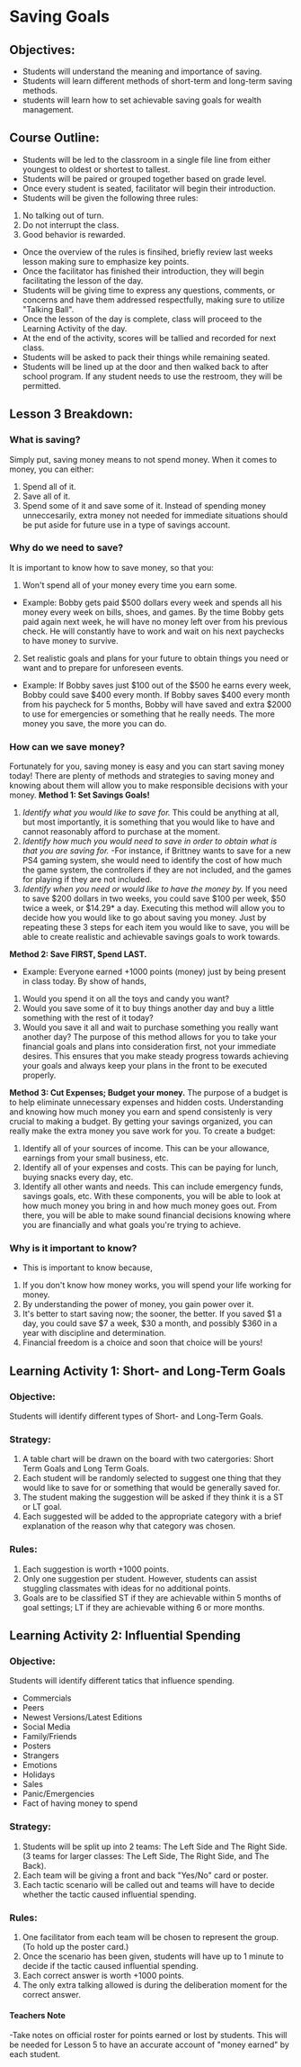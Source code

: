 # Saving Goals
## Objectives:
- Students will understand the meaning and importance of saving.
- Students will learn different methods of short-term and long-term saving methods.
- students will learn how to set achievable saving goals for wealth management.

## Course Outline:
- Students will be led to the classroom in a single file line from either youngest to oldest or shortest to tallest.
- Students will be paired or grouped together based on grade level.
- Once every student is seated, facilitator will begin their introduction.
- Students will be given the following three rules:
1. No talking out of turn.
2. Do not interrupt the class.
3. Good behavior is rewarded.
- Once the overview of the rules is finsihed, briefly review last weeks lesson making sure to emphasize key points.
- Once the facilitator has finished their introduction, they will begin facilitating the lesson of the day.
- Students will be giving time to express any questions, comments, or concerns and have them addressed respectfully, making sure to utilize "Talking Ball".
- Once the lesson of the day is complete, class will proceed to the Learning Activity of the day.
- At the end of the activity, scores will be tallied and recorded for next class.
- Students will be asked to pack their things while remaining seated.
- Students will be lined up at the door and then walked back to after school program. If any student needs to use the restroom, they will be permitted.

## Lesson 3 Breakdown:
### What is saving?
Simply put, saving money means to not spend money. 
When it comes to money, you can either:
1. Spend all of it.
2. Save all of it.
3. Spend some of it and save some of it.
Instead of spending money unneccesarily, extra money not needed for immediate situations should be put aside for future use in a type of savings account.

### Why do we need to save?
It is important to know how to save money, so that you:
1. Won't spend all of your money every time you earn some.
- Example: Bobby gets paid $500 dollars every week and spends all his money every week on bills, shoes, and games. By the time Bobby gets paid again next week, he will have no money left over from his previous check. He will constantly have to work and wait on his next paychecks to have money to survive.
2. Set realistic goals and plans for your future to obtain things you need or want and to prepare for unforeseen events.
- Example: If Bobby saves just $100 out of the $500 he earns every week, Bobby could save $400 every month. If Bobby saves $400 every month from his paycheck for 5 months, Bobby will have saved and extra $2000 to use for emergencies or something that he really needs.
The more money you save, the more you can do. 

### How can we save money?
Fortunately for you, saving money is easy and you can start saving money today! There are plenty of methods and strategies to saving money and knowing about them will allow you to make responsible decisions with your money.
**Method 1: Set Savings Goals!**
1. *Identify what you would like to save for.* This could be anything at all, but most importantly, it is something that you would like to have and cannot reasonably afford to purchase at the moment.
2. *Identify how much you would need to save in order to obtain what is that you are saving for.* 
-For instance, if Brittney wants to save for a new PS4 gaming system, she would need to identify the cost of how much the game system, the controllers if they are not included, and the games for playing if they are not included.
3. *Identify when you need or would like to have the money by.* If you need to save $200 dollars in two weeks, you could save $100 per week, $50 twice a week, or $14.29* a day.
Executing this method will allow you to decide how you would like to go about saving you money. Just by repeating these 3 steps for each item you would like to save, you will be able to create realistic and achievable savings goals to work towards. 

**Method 2: Save FIRST, Spend LAST.**
- Example: Everyone earned +1000 points (money) just by being present in class today. By show of hands,
1. Would you spend it on all the toys and candy you want? 
2. Would you save some of it to buy things another day and buy a little something with the rest of it today?
3. Would you save it all and wait to purchase something you really want another day?
The purpose of this method allows for you to take your financial goals and plans into consideration first, not your immediate desires. This ensures that you make steady progress towards achieving your goals and always keep your plans in the front to be executed properly.

**Method 3: Cut Expenses; Budget your money.**
The purpose of a budget is to help eliminate unnecessary expenses and hidden costs. Understanding and knowing how much money you earn and spend consistenly is very crucial to making a budget. By getting your savings organized, you can really make the extra money you save work for you. To create a budget:
1. Identify all of your sources of income. This can be your allowance, earnings from your small business, etc.
2. Identify all of your expenses and costs. This can be paying for lunch, buying snacks every day, etc.
3. Identify all other wants and needs. This can include emergency funds, savings goals, etc.
With these components, you will be able to look at how much money you bring in and how much money goes out. From there, you will be able to make sound financial decisions knowing where you are financially and what goals you're trying to achieve.

### Why is it important to know?
- This is important to know because,
1. If you don't know how money works, you will spend your life working for money.
2. By understanding the power of money, you gain power over it.
3. It's better to start saving now; the sooner, the better. If you saved $1 a day, you could save $7 a week, $30 a month, and possibly $360 in a year with discipline and determination. 
4. Financial freedom is a choice and soon that choice will be yours!

## Learning Activity 1: Short- and Long-Term Goals
### Objective: 
Students will identify different types of Short- and Long-Term Goals.

### Strategy:
1. A table chart will be drawn on the board with two catergories: Short Term Goals and Long Term Goals.
2. Each student will be randomly selected to suggest one thing that they would like to save for or something that would be generally saved for.
3. The student making the suggestion will be asked if they think it is a ST or LT goal.
3. Each suggested will be added to the appropriate category with a brief explanation of the reason why that category was chosen.

### Rules:
1. Each suggestion is worth +1000 points.
2. Only one suggestion per student. However, students can assist stuggling classmates with ideas for no additional points.
3. Goals are to be classified ST if they are achievable within 5 months of goal settings; LT if they are achievable withing 6 or more months.

## Learning Activity 2: Influential Spending
### Objective: 
Students will identify different tatics that influence spending.
- Commercials
- Peers
- Newest Versions/Latest Editions
- Social Media
- Family/Friends
- Posters
- Strangers
- Emotions
- Holidays
- Sales
- Panic/Emergencies
- Fact of having money to spend 

### Strategy:
1. Students will be split up into 2 teams: The Left Side and The Right Side. (3 teams for larger classes: The Left Side, The Right Side, and The Back). 
2. Each team will be giving a front and back "Yes/No" card or poster.
3. Each tactic scenario will be called out and teams will have to decide whether the tactic caused influential spending.

### Rules:
1. One facilitator from each team will be chosen to represent the group. (To hold up the poster card.)
2. Once the scenario has been given, students will have up to 1 minute to decide if the tactic caused influential spending.
3. Each correct answer is worth +1000 points.
4. The only extra talking allowed is during the deliberation moment for the correct answer.

#### Teachers Note
-Take notes on official roster for points earned or lost by students. This will be needed for Lesson 5 to have an accurate account of "money earned" by each student.
